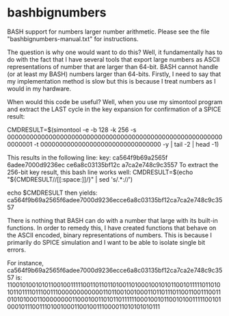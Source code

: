 # bashbignumbers
BASH support for numbers larger number arithmetic.  Please see the file "bashbignumbers-manual.txt" for instructions.

The question is why one would want to do this?  Well, it fundamentally has to do with the fact that I have several tools that export large numbers as ASCII representations of number that are larger than 64-bit.  BASH cannot handle (or at least my BASH) numbers larger than 64-bits.  Firstly, I need to say that my implementation method is slow but this is because I treat numbers as I would in my hardware.

When would this code be useful?  Well, when you use my simontool program and extract the LAST cycle in the key expansion for confirmation of a SPICE result:

CMDRESULT=$(simontool -e -b 128 -k 256 -s 0000000000000000000000000000000000000000000000000000000000000001  -t 00000000000000000000000000000000 -y | tail -2 | head -1)

This results in the following line:
key: ca564f9b69a2565f 6adee7000d9236ec ce6a8c03135bf12c a7ca2e748c9c3557 
To extract the 256-bit key result, this bash line works well:
CMDRESULT=$(echo "${CMDRESULT//[[:space:]]/}" | sed 's/.*://')

echo $CMDRESULT then yields:
ca564f9b69a2565f6adee7000d9236ecce6a8c03135bf12ca7ca2e748c9c3557

There is nothing that BASH can do with a number that large with its built-in functions. In order to remedy this, I have created functions that behave on the ASCII encoded, binary representations of numbers.  This is because I primarily do SPICE simulation and I want to be able to isolate single bit errors.

For instance, ca564f9b69a2565f6adee7000d9236ecce6a8c03135bf12ca7ca2e748c9c3557 is:
1100101001010110010011111001101101101001101000100101011001011111011010101101111011100111000000000000110110010010001101101110110011001110011010101000110000000011000100110101101111110001001011001010011111001010001011100111010010001100100111000011010101010111




